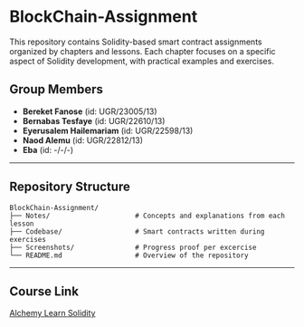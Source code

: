 # BlockChain-Assignment

This repository contains Solidity-based smart contract assignments organized by chapters and lessons. Each chapter focuses on a specific aspect of Solidity development, with practical examples and exercises.

## Group Members
- **Bereket Fanose**            (id: UGR/23005/13)
- **Bernabas Tesfaye**          (id: UGR/22610/13)
- **Eyerusalem Hailemariam**    (id: UGR/22598/13)
- **Naod Alemu**                (id: UGR/22812/13)
- **Eba**                       (id: -/-/-)

---

## Repository Structure

```
BlockChain-Assignment/
├── Notes/                     # Concepts and explanations from each lesson
├── Codebase/                  # Smart contracts written during exercises
├── Screenshots/               # Progress proof per excercise
└── README.md                  # Overview of the repository
```

---

## Course Link
[Alchemy Learn Solidity](https://university.alchemy.com/)